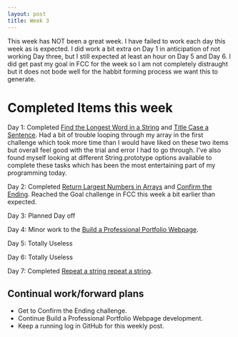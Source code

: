 ```yaml
---
layout: post
title: Week 3
---
```


This week has NOT been a great week.  I have failed to work each day this week as is expected.  I did work a bit extra on Day 1 in anticipation of not working Day three, but I still expected at least an hour on Day 5 and Day 6.  I did get past my goal in FCC for the week so I am not completely distraught but it does not bode well for the habbit forming process we want this to generate.

<!--more-->

# Completed Items this week

Day 1:  Completed [Find the Longest Word in a String][1] and [Title Case a Sentence][2].  Had a bit of trouble looping through my array in the first challenge which took more time than I would have liked on these two items but overall feel good with the trial and error I had to go through.  I've also found myself looking at different String.prototype options available to complete these tasks which has been the most entertaining part of my programming today.

Day 2: Completed [Return Largest Numbers in Arrays][3] and [Confirm the Ending][4].  Reached the Goal challenge in FCC this week a bit earlier than expected.

Day 3: Planned Day off

Day 4: Minor work to the [Build a Professional Portfolio Webpage][5].

Day 5: Totally Useless

Day 6: Totally Useless

Day 7: Completed [Repeat a string repeat a string][4].

## Continual work/forward plans

- Get to Confirm the Ending challenge.
- Continue Build a Professional Portfolio Webpage development.
- Keep a running log in GitHub for this weekly post.

[1]: https://www.freecodecamp.com/challenges/find-the-longest-word-in-a-string
[2]: https://www.freecodecamp.com/challenges/title-case-a-sentence
[3]: https://www.freecodecamp.com/challenges/confirm-the-ending
[4]: https://www.freecodecamp.com/challenges/repeat-a-string-repeat-a-string
[5]: https://www.freecodecamp.com/challenges/build-a-personal-portfolio-webpage
